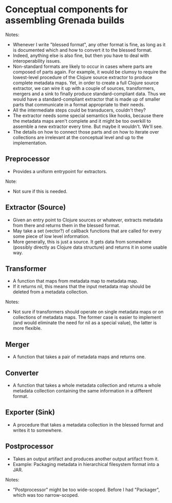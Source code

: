 # Conceptual components for assembling Grenada builds

Notes:

 - Whenever I write "blessed format", any other format is fine, as long as it is
   documented which and how to convert it to the blessed format.
 - Indeed, anything else is also fine, but then you have to deal with
   interoperability issues.
 - Non-standard formats are likely to occur in cases where parts are composed of
   parts again. For example, it would be clumsy to require the lowest-level
   procedure of the Clojure source extractor to produce complete metadata maps.
   Yet, in order to create a full Clojure source extractor, we can wire it up
   with a couple of sources, transformers, mergers and a sink to finally produce
   standard-compliant data. Thus we would have a standard-compliant extractor
   that is made up of smaller parts that communicate in a format appropriate to
   their needs.
 - All the intermediate steps could be transducers, couldn't they?
 - The extractor needs some special semantics like hooks, because there the
   metadata maps aren't complete and it might be too overkill to assemble a new
   extractor every time. But maybe it wouldn't. We'll see.
 - The details on how to connect those parts and on how to iterate over
   collections are irrelevant at the conceptual level and up to the
   implementation.

## Preprocessor

 - Provides a uniform entrypoint for extractors.

Note:

 - Not sure if this is needed.

## Extractor (Source)

 - Given an entry point to Clojure sources or whatever, extracts metadata from
   there and returns them in the blessed format.
 - May take a set (vector?) of callback functions that are called for every some
   piece of low level information.
 - More generally, this is just a source. It gets data from somewhere (possibly
   directly as Clojure data structure) and returns it in some usable way.

## Transformer

 - A function that maps from metadata map to metadata map.
 - If it returns nil, this means that the input metadata map should be deleted
   from a metadata collection.

Notes:

 - Not sure if transformers should operate on single metadata maps or on
   collections of metadata maps. The former case is easier to implement (and
   would eliminate the need for nil as a special value), the latter is more
   flexible.

## Merger

 - A function that takes a pair of metadata maps and returns one.

## Converter

 - A function that takes a whole metadata collection and returns a whole
   metadata collection containing the same information in a different format.

## Exporter (Sink)

 - A procedure that takes a metadata collection in the blessed format and writes
   it to somewhere.

## Postprocessor

 - Takes an output artifact and produces another output artifact from it.
 - Example: Packaging metadata in hierarchical filesystem format into a JAR.

Notes:

 - "Postprocessor" might be too wide-scoped. Before I had "Packager", which was
   too narrow-scoped.
